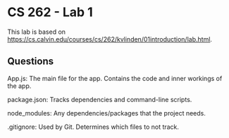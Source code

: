# CS 262 - Lab 1

This lab is based on https://cs.calvin.edu/courses/cs/262/kvlinden/01introduction/lab.html.

## Questions
App.js: The main file for the app. Contains the code and inner workings of the app.

package.json: Tracks dependencies and command-line scripts.

node_modules: Any dependencies/packages that the project needs.

.gitignore: Used by Git. Determines which files to not track.